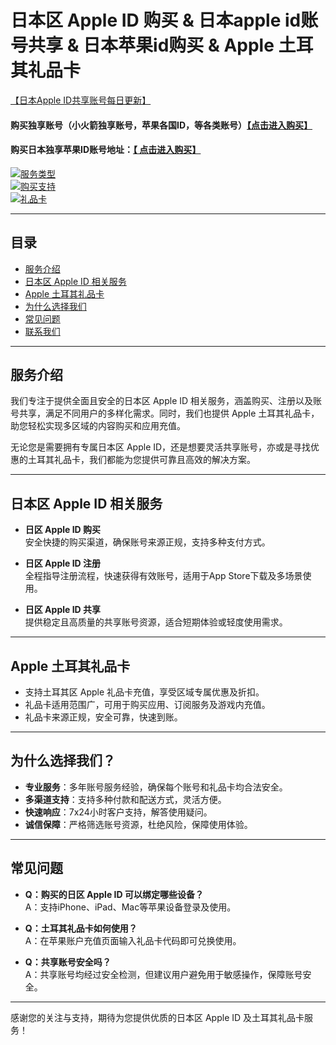 # 日本区 Apple ID 购买 & 日本apple id账号共享 & 日本苹果id购买 & Apple 土耳其礼品卡


[【日本Apple ID共享账号每日更新】](https://docs.applexp.com/free-accounts)

#### 购买独享账号（小火箭独享账号，苹果各国ID，等各类账号）[【点击进入购买】](https://juzixp.top/)

#### 购买日本独享苹果ID账号地址：[【 点击进入购买】](https://juzixp.top/buy/22)



[![服务类型](https://img.shields.io/badge/服务-日本区%20Apple%20ID-blue)](https://github.com/yourrepo)  
[![购买支持](https://img.shields.io/badge/支持-注册·购买·共享-green)](mailto:support@yourdomain.com)  
[![礼品卡](https://img.shields.io/badge/礼品卡-土耳其-yellow)](https://github.com/yourrepo)

---

## 目录

- [服务介绍](#服务介绍)  
- [日本区 Apple ID 相关服务](#日本区-apple-id-相关服务)  
- [Apple 土耳其礼品卡](#apple-土耳其礼品卡)  
- [为什么选择我们](#为什么选择我们)  
- [常见问题](#常见问题)  
- [联系我们](#联系我们)

---

## 服务介绍

我们专注于提供全面且安全的日本区 Apple ID 相关服务，涵盖购买、注册以及账号共享，满足不同用户的多样化需求。同时，我们也提供 Apple 土耳其礼品卡，助您轻松实现多区域的内容购买和应用充值。

无论您是需要拥有专属日本区 Apple ID，还是想要灵活共享账号，亦或是寻找优惠的土耳其礼品卡，我们都能为您提供可靠且高效的解决方案。

---

## 日本区 Apple ID 相关服务

- **日区 Apple ID 购买**  
  安全快捷的购买渠道，确保账号来源正规，支持多种支付方式。  

- **日区 Apple ID 注册**  
  全程指导注册流程，快速获得有效账号，适用于App Store下载及多场景使用。  

- **日区 Apple ID 共享**  
  提供稳定且高质量的共享账号资源，适合短期体验或轻度使用需求。  

---

## Apple 土耳其礼品卡

- 支持土耳其区 Apple 礼品卡充值，享受区域专属优惠及折扣。  
- 礼品卡适用范围广，可用于购买应用、订阅服务及游戏内充值。  
- 礼品卡来源正规，安全可靠，快速到账。  

---

## 为什么选择我们？

- **专业服务**：多年账号服务经验，确保每个账号和礼品卡均合法安全。  
- **多渠道支持**：支持多种付款和配送方式，灵活方便。  
- **快速响应**：7x24小时客户支持，解答使用疑问。  
- **诚信保障**：严格筛选账号资源，杜绝风险，保障使用体验。  

---

## 常见问题

- **Q：购买的日区 Apple ID 可以绑定哪些设备？**  
  A：支持iPhone、iPad、Mac等苹果设备登录及使用。  

- **Q：土耳其礼品卡如何使用？**  
  A：在苹果账户充值页面输入礼品卡代码即可兑换使用。  

- **Q：共享账号安全吗？**  
  A：共享账号均经过安全检测，但建议用户避免用于敏感操作，保障账号安全。  



---

感谢您的关注与支持，期待为您提供优质的日本区 Apple ID 及土耳其礼品卡服务！
